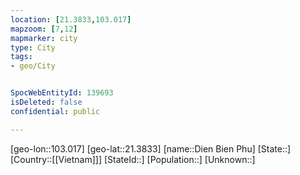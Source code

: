```yaml
---
location: [21.3833,103.017]
mapzoom: [7,12] 
mapmarker: city 
type: City
tags:
- geo/City


SpocWebEntityId: 139693
isDeleted: false
confidential: public

---
```

[geo-lon::103.017]
[geo-lat::21.3833]
[name::Dien Bien Phu]
[State::]
[Country::[[Vietnam]]]
[StateId::]
[Population::]
[Unknown::]

